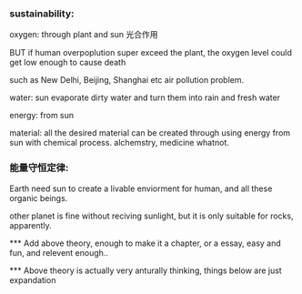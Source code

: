 
### sustainability:

oxygen: through plant and sun 光合作用

BUT if human overpoplution super exceed the plant, the oxygen level could get low enough to cause death

such as New Delhi, Beijing, Shanghai etc air pollution problem.

water: sun evaporate dirty water and turn them into rain and fresh water

energy: from sun

material: all the desired material can be created through using energy from sun with chemical process. alchemstry, medicine whatnot.

### 能量守恒定律:

Earth need sun to create a livable enviorment for human, and all these organic beings.

other planet is fine without reciving sunlight, but it is only suitable for rocks, apparently.

*** Add above theory, enough to make it a chapter, or a essay, easy and fun, and relevent enough..

*** Above theory is actually very anturally thinking, things below are just expandation

